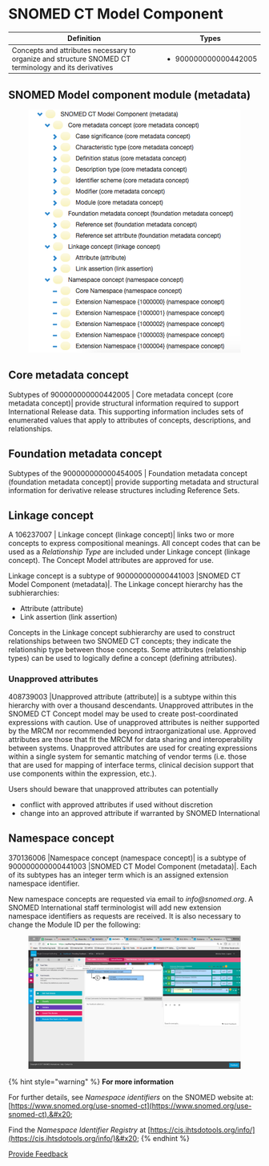 # SNOMED CT Model Component

| Definition                                                                                            | Types                                                                                                                                                                                                                                                                                          |
| ----------------------------------------------------------------------------------------------------- | ---------------------------------------------------------------------------------------------------------------------------------------------------------------------------------------------------------------------------------------------------------------------------------------------- |
| Concepts and attributes necessary to organize and structure SNOMED CT terminology and its derivatives | <ul><li>900000000000442005 |Core metadata concept (core metadata concept)|</li><li> 900000000000454005 |Foundation metadata concept (foundation metadata concept)| </li><li>106237007 |Linkage concept (linkage concept)| </li><li>370136006 |Namespace concept (namespace concept)|</li></ul> |

## SNOMED Model component module (metadata)

<div align="left"><figure><img src="../../../images/174691388.png" alt=""><figcaption></figcaption></figure></div>

## Core metadata concept

Subtypes of 900000000000442005 | Core metadata concept (core metadata concept)| provide structural information required to support International Release data. This supporting information includes sets of enumerated values that apply to attributes of concepts, descriptions, and relationships.

## Foundation metadata concept

Subtypes of the 900000000000454005 | Foundation metadata concept (foundation metadata concept)| provide supporting metadata and structural information for derivative release structures including Reference Sets.

## Linkage concept

A 106237007 | Linkage concept (linkage concept)| links two or more concepts to express compositional meanings. All concept codes that can be used as a _Relationship Type_ are included under Linkage concept (linkage concept). The Concept Model attributes are approved for use.

Linkage concept is a subtype of 900000000000441003 |SNOMED CT Model Component (metadata)|. The Linkage concept hierarchy has the subhierarchies:

* Attribute (attribute)
* Link assertion (link assertion)

Concepts in the Linkage concept subhierarchy are used to construct relationships between two SNOMED CT concepts; they indicate the relationship type between those concepts. Some attributes (relationship types) can be used to logically define a concept (defining attributes).

### Unapproved attributes

408739003 |Unapproved attribute (attribute)| is a subtype within this hierarchy with over a thousand descendants. Unapproved attributes in the SNOMED CT Concept model may be used to create post-coordinated expressions with caution. Use of unapproved attributes is neither supported by the MRCM nor recommended beyond intraorganizational use. Approved attributes are those that fit the MRCM for data sharing and interoperability between systems. Unapproved attributes are used for creating expressions within a single system for semantic matching of vendor terms (i.e. those that are used for mapping of interface terms, clinical decision support that use components within the expression, etc.).

Users should beware that unapproved attributes can potentially

* conflict with approved attributes if used without discretion
* change into an approved attribute if warranted by SNOMED International

## Namespace concept

370136006 |Namespace concept (namespace concept)| is a subtype of 900000000000441003 |SNOMED CT Model Component (metadata)|. Each of its subtypes has an integer term which is an assigned extension namespace identifier.

New namespace concepts are requested via email to _info@snomed.org_. A SNOMED International staff terminologist will add new extension namespace identifiers as requests are received. It is also necessary to change the Module ID per the following:

<figure><img src="../../../images/174691390.png" alt=""><figcaption></figcaption></figure>

{% hint style="warning" %}
**For more information**

For further details, see _Namespace identifiers_ on the SNOMED website at: [https://www.snomed.org/use-snomed-ct](https://www.snomed.org/use-snomed-ct).&#x20;

Find the _Namespace Identifier Registry_ at [https://cis.ihtsdotools.org/info/](https://cis.ihtsdotools.org/info/)&#x20;
{% endhint %}






<a href="https://docs.google.com/forms/d/e/1FAIpQLScTmbZIf0UEQwYDkY27EEWBkaiYkHSbR0_9DmFrMLXoQLyL7Q/viewform?usp=pp_url&entry.1767247133=SCT+Editorial+Guide&entry.670899847=SNOMED%20CT%20Model%20Component" class="button primary">Provide Feedback</a>
